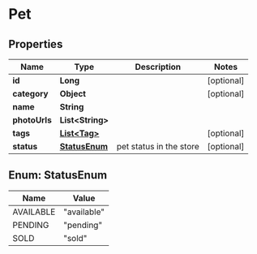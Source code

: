 
# Pet

## Properties
Name | Type | Description | Notes
------------ | ------------- | ------------- | -------------
**id** | **Long** |  |  [optional]
**category** | **Object** |  |  [optional]
**name** | **String** |  | 
**photoUrls** | **List&lt;String&gt;** |  | 
**tags** | [**List&lt;Tag&gt;**](Tag.md) |  |  [optional]
**status** | [**StatusEnum**](#StatusEnum) | pet status in the store |  [optional]


<a name="StatusEnum"></a>
## Enum: StatusEnum
Name | Value
---- | -----
AVAILABLE | &quot;available&quot;
PENDING | &quot;pending&quot;
SOLD | &quot;sold&quot;



